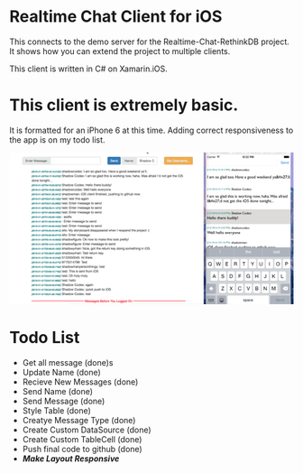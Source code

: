 # Realtime Chat Client for iOS

This connects to the demo server for the Realtime-Chat-RethinkDB project. It shows how you can extend the project to multiple clients.

This client is written in C# on Xamarin.iOS.


# This client is extremely basic. 
It is formatted for an iPhone 6 at this time. Adding correct responsiveness to the app is on my todo list.

![demo](https://raw.githubusercontent.com/Unrestricted-Coding/Realtime-Chat-RDB-iOS-Xamarin/master/demo.gif)

# Todo List

- Get all message (done)s
- Update Name (done)
- Recieve New Messages (done)
- Send Name (done)
- Send Message (done)
- Style Table (done)
- Creatye Message Type (done)
- Create Custom DataSource (done)
- Create Custom TableCell (done)
- Push final code to github (done)
- ***Make Layout Responsive***
